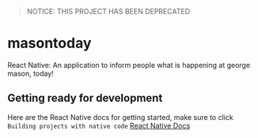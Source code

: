 > NOTICE: THIS PROJECT HAS BEEN DEPRECATED

# masontoday
React Native: An application to inform people what is happening at george mason, today!

## Getting ready for development
Here are the React Native docs for getting started, make sure to click `Building projects with native code` [React Native Docs](https://facebook.github.io/react-native/docs/getting-started.html)
